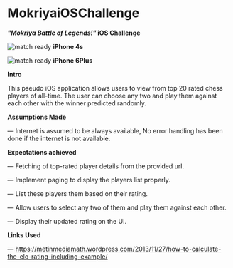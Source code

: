 # MokriyaiOSChallenge

***"Mokriya Battle of Legends!"* iOS Challenge**

![match ready](https://cloud.githubusercontent.com/assets/12745853/17127853/5e08e552-5326-11e6-9017-cddefb13169d.png)
**iPhone 4s**

![match ready](https://cloud.githubusercontent.com/assets/12745853/17127837/3438929a-5326-11e6-9def-dd81a83a1930.png)
**iPhone 6Plus**

**Intro**

This pseudo iOS application allows users to view from top 20 rated chess players of all-time. The user can choose any two and play them against each other with the winner predicted randomly.


**Assumptions Made**

— Internet is assumed to be always available, No error handling has been done if the internet is not available.

**Expectations achieved**

— Fetching of top-rated player details from the provided url.

— Implement paging to display the players list properly. 

— List these players them based on their rating. 

— Allow users to select any two of them and play them against each other.

— Display their updated rating on the UI.


**Links Used**

— https://metinmediamath.wordpress.com/2013/11/27/how-to-calculate-the-elo-rating-including-example/